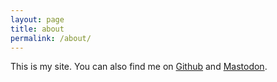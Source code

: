 ```yaml
---
layout: page
title: about
permalink: /about/
---
```


This is my site. You can also find me on [Github](https://github.com/ontowhee) and [Mastodon](https://fosstodon.org/@ontowhee).
